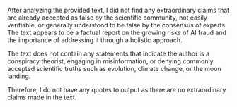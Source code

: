 After analyzing the provided text, I did not find any extraordinary claims that are already accepted as false by the scientific community, not easily verifiable, or generally understood to be false by the consensus of experts. The text appears to be a factual report on the growing risks of AI fraud and the importance of addressing it through a holistic approach.

The text does not contain any statements that indicate the author is a conspiracy theorist, engaging in misinformation, or denying commonly accepted scientific truths such as evolution, climate change, or the moon landing.

Therefore, I do not have any quotes to output as there are no extraordinary claims made in the text.
